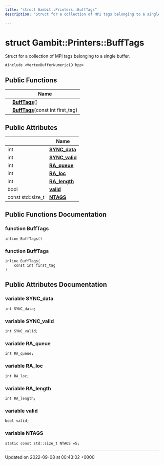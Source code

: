 ```yaml
---
title: "struct Gambit::Printers::BuffTags"
description: "Struct for a collection of MPI tags belonging to a single buffer. "

---
```


# struct Gambit::Printers::BuffTags



Struct for a collection of MPI tags belonging to a single buffer. 


`#include <VertexBufferNumeric1D.hpp>`

## Public Functions

|                | Name           |
| -------------- | -------------- |
| | **[BuffTags](/documentation/code/classes/structgambit_1_1printers_1_1bufftags/#function-bufftags)**() |
| | **[BuffTags](/documentation/code/classes/structgambit_1_1printers_1_1bufftags/#function-bufftags)**(const int first_tag) |

## Public Attributes

|                | Name           |
| -------------- | -------------- |
| int | **[SYNC_data](/documentation/code/classes/structgambit_1_1printers_1_1bufftags/#variable-sync-data)**  |
| int | **[SYNC_valid](/documentation/code/classes/structgambit_1_1printers_1_1bufftags/#variable-sync-valid)**  |
| int | **[RA_queue](/documentation/code/classes/structgambit_1_1printers_1_1bufftags/#variable-ra-queue)**  |
| int | **[RA_loc](/documentation/code/classes/structgambit_1_1printers_1_1bufftags/#variable-ra-loc)**  |
| int | **[RA_length](/documentation/code/classes/structgambit_1_1printers_1_1bufftags/#variable-ra-length)**  |
| bool | **[valid](/documentation/code/classes/structgambit_1_1printers_1_1bufftags/#variable-valid)**  |
| const std::size_t | **[NTAGS](/documentation/code/classes/structgambit_1_1printers_1_1bufftags/#variable-ntags)**  |

## Public Functions Documentation

### function BuffTags

```
inline BuffTags()
```


### function BuffTags

```
inline BuffTags(
    const int first_tag
)
```


## Public Attributes Documentation

### variable SYNC_data

```
int SYNC_data;
```


### variable SYNC_valid

```
int SYNC_valid;
```


### variable RA_queue

```
int RA_queue;
```


### variable RA_loc

```
int RA_loc;
```


### variable RA_length

```
int RA_length;
```


### variable valid

```
bool valid;
```


### variable NTAGS

```
static const std::size_t NTAGS =5;
```


-------------------------------

Updated on 2022-09-08 at 00:43:02 +0000